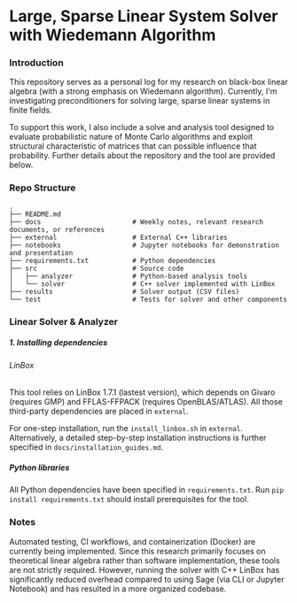 # Large, Sparse Linear System Solver with Wiedemann Algorithm

### Introduction
This repository serves as a personal log for my research on black-box linear algebra (with a strong emphasis on Wiedemann algorithm). Currently, I'm investigating preconditioners for solving large, sparse linear systems in finite fields. 

To support this work, I also include a solve and analysis tool designed to evaluate probabilistic nature of Monte Carlo algorithms and exploit structural characteristic of matrices that can possible influence that probability. Further details about the repository and the tool are provided below.

### Repo Structure
```
.
├── README.md
├── docs                       # Weekly notes, relevant research documents, or references
├── external                   # External C++ libraries
├── notebooks                  # Jupyter notebooks for demonstration and presentation
├── requirements.txt           # Python dependencies
├── src                        # Source code
│   ├── analyzer               # Python-based analysis tools
│   └── solver                 # C++ solver implemented with LinBox
├── results                    # Solver output (CSV files)
└── test                       # Tests for solver and other components
```

### Linear Solver & Analyzer
##### 1. Installing dependencies
###### LinBox
This tool relies on LinBox 1.7.1 (lastest version), which depends on Givaro (requires GMP) and FFLAS-FFPACK (requires OpenBLAS/ATLAS). All those third-party dependencies are placed in `external`. 

For one-step installation, run the `install_linbox.sh` in `external`. Alternatively, a detailed step-by-step installation instructions is further specified in `docs/installation_guides.md`.

##### Python libraries
All Python dependencies have been specified in `requirements.txt`. Run `pip install requirements.txt` should install prerequisites for the tool.

### Notes
Automated testing, CI workflows, and containerization (Docker) are currently being implemented. Since this research primarily focuses on theoretical linear algebra rather than software implementation, these tools are not strictly required. However, running the solver with C++ LinBox has significantly reduced overhead compared to using Sage (via CLI or Jupyter Notebook) and has resulted in a more organized codebase.
